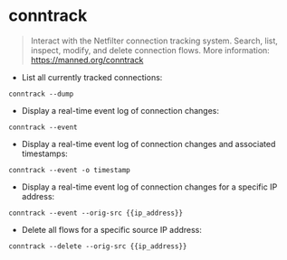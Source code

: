 # conntrack

> Interact with the Netfilter connection tracking system.
> Search, list, inspect, modify, and delete connection flows.
> More information: <https://manned.org/conntrack>

- List all currently tracked connections:

`conntrack --dump`

- Display a real-time event log of connection changes:

`conntrack --event`

- Display a real-time event log of connection changes and associated timestamps:

`conntrack --event -o timestamp`

- Display a real-time event log of connection changes for a specific IP address:

`conntrack --event --orig-src {{ip_address}}`

- Delete all flows for a specific source IP address:

`conntrack --delete --orig-src {{ip_address}}`

